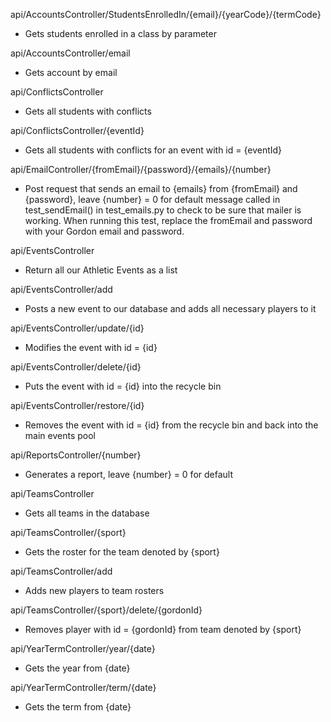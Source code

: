 api/AccountsController/StudentsEnrolledIn/{email}/{yearCode}/{termCode}
 - Gets students enrolled in a class by parameter

api/AccountsController/email
 - Gets account by email

api/ConflictsController
 - Gets all students with conflicts

api/ConflictsController/{eventId}
 - Gets all students with conflicts for an event with id = {eventId}

api/EmailController/{fromEmail}/{password}/{emails}/{number}
 - Post request that sends an email to {emails} from {fromEmail} and {password}, leave {number} = 0 for default message called in test_sendEmail() in test_emails.py to check to be sure that mailer is working.  When running this test, replace the fromEmail and password with your Gordon email and password.

api/EventsController
 - Return all our Athletic Events as a list

api/EventsController/add
 - Posts a new event to our database and adds all necessary players to it

api/EventsController/update/{id}
 - Modifies the event with id = {id}

api/EventsController/delete/{id}
 - Puts the event with id = {id} into the recycle bin

api/EventsController/restore/{id}
 - Removes the event with id = {id} from the recycle bin and back into the main events pool

api/ReportsController/{number}
 - Generates a report, leave {number} = 0 for default

api/TeamsController
 - Gets all teams in the database

api/TeamsController/{sport}
 - Gets the roster for the team denoted by {sport}

api/TeamsController/add
 - Adds new players to team rosters

api/TeamsController/{sport}/delete/{gordonId}
 - Removes player with id = {gordonId} from team denoted by {sport}

api/YearTermController/year/{date}
 - Gets the year from {date}

api/YearTermController/term/{date}
 - Gets the term from {date}


